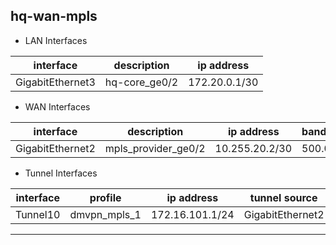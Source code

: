 ## hq-wan-mpls

* LAN Interfaces

| interface     | description  | ip address   |
| ------------- | -------------| ------------ |
| GigabitEthernet3 | hq-core_ge0/2 |  172.20.0.1/30 |

* WAN Interfaces

| interface     | description  | ip address   | bandwidth |
| ------------- | -------------| ------------ |---------- |
| GigabitEthernet2 | mpls_provider_ge0/2 | 10.255.20.2/30 | 500.0 |

* Tunnel Interfaces

| interface     | profile      | ip address   | tunnel source |
| ------------- | -------------| ------------ | ------------- |
| Tunnel10 | dmvpn_mpls_1 | 172.16.101.1/24 | GigabitEthernet2 |

_________________________________________________________________


